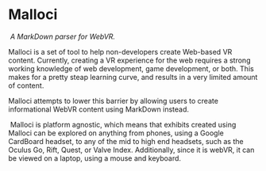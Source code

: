 # Malloci
​
*A MarkDown parser for WebVR.*
​

Malloci is a set of tool to help non-developers create Web-based VR content. Currently, creating a VR experience for the web requires a strong working knowledge of web development, game development, or both. This makes for a pretty steap learning curve, and results in a very limited amount of content.
​

Malloci attempts to lower this barrier by allowing users to create informational WebVR content using MarkDown instead.

<!-- ## What is MarkDown?
​
MarkDown is a simple document formatting language, traditionally used for creating web pages. 
​
Here's some of the basic syntax:
​
```MarkDown
Headers:
​
# One Hashtag creates a Title!
## Two Makes a Section Header!
### Three Makes a Subsection Header!
​
Text styling:
​
**Two stars at the beginning and end make bold text**
​
*One star italicizes*
```
^(audio/example.m4a)
​
```MarkDown
​
images & links:
​
![alt text for an image!](the-path-or-url-to-your-image.jpg)
​
[here is a link!](https://www.markdownguide.org/cheat-sheet/)
​
Block Quotes:
​
> This is a block quote
> With more than one
> line
```
​
All so that this:
​
![Image of MarkDown code](img/md_raw.png)
​
becomes this:
​
![Image of MarkDown page](img/md_rendered.png)
​
## MarkDown in VR
​
Traditionally, MarkDown is used to generate web pages. But with Malloci, it can be leveraged to generate web exhibits! Webpages in virtual reality are rendered as rooms. These are populated with images, artefacts and text that are displayed on walls or along hallways, much like a museum.
​
​
Here is the amended syntax:
​
Headers become rooms:
```MarkDown
# One Hashtag creates a Room!
## so do Two!
### Three or more create subrooms!
```
​
Images become paintings on the wall:

```MarkDown
![alt text for an image!](the-path-or-url-to-your-image.jpg)
```
​
Block Quotes become word art:

```MarkDown
> This is a block quote
> With more than one
> line
```

So now we can generates *this*:
​
![Gif of Malloci Demo](img/VRMD.gif)
​
## Why MarkDown?
​
This question should be prefaced with another: *why is there so little WebVR content?*. There are a multitude of reasons why there is so little WebVR available, but chief amongst them is that it's very hard to create. WebVR traditionally requires extensive knowledge of JavaScript; developing a polished and optimized virtual reality experience is restricted to developers who are fluent in rather complex flavors of web technology and have domain knowledge exclusive to virtual reality. 
​
> In a bid to make webVR more accessible to both content creators who are less technically inclined, and consumers of the content itself, we've chosen to champion
> MarkDown, succinct and friendly, as our syntax of choice. -->
​
Malloci is platform agnostic, which means that exhibits created using Malloci can be explored on anything from phones, using a Google CardBoard headset, to any of the mid to high end headsets, such as the Oculus Go, Rift, Quest, or Valve Index. Additionally, since it is webVR, it can be viewed on a laptop, using a mouse and keyboard.
​
<!-- Encouraging this proliferation of VR has its advantages; in addition to breaking barriers to generating VR content, we want to make it available for more people to consume, too. As a medium, virtual reality lends itself to radical, creative, exciting ways of consuming content incomparable to reading text on a screen. The potential praxes are infinite. -->